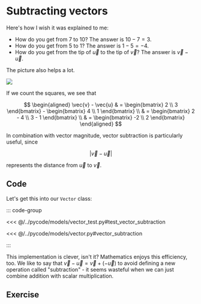 # Subtracting vectors

Here's how I wish it was explained to me:

- How do you get from $7$ to $10$? The answer is $10 - 7 = 3$.
- How do you get from $5$ to $1$? The answer is $1 - 5 = -4$.
- How do you get from the tip of $\vec{u}$ to the tip of $\vec{v}$? The answer
  is $\vec{v} - \vec{u}$.

The picture also helps a lot.

![](/images/vector-subtraction.svg)

If we count the squares, we see that

$$
\begin{aligned}
\vec{v} - \vec{u}
& = \begin{bmatrix} 2 \\ 3 \end{bmatrix} - \begin{bmatrix} 4 \\ 1 \end{bmatrix} \\
& = \begin{bmatrix} 2 - 4 \\ 3 - 1 \end{bmatrix} \\
& = \begin{bmatrix} -2 \\ 2 \end{bmatrix}
\end{aligned}
$$

In combination with vector magnitude, vector subtraction is particularly useful,
since

$$
|\vec{v} - \vec{u}|
$$

represents the distance from $\vec{u}$ to $\vec{v}$.

## Code

Let's get this into our `Vector` class:

::: code-group

<<< @/../pycode/models/vector_test.py#test_vector_subtraction

<<< @/../pycode/models/vector.py#vector_subtraction

:::

This implementation is clever, isn't it? Mathematics enjoys this efficiency,
too. We like to say that $\vec{v} - \vec{u} = \vec{v} + (-\vec{u})$ to avoid
defining a new operation called "subtraction" - it seems wasteful when we can
just combine addition with scalar multiplication.

## Exercise

<Exercise id="subtracting-vectors" />
